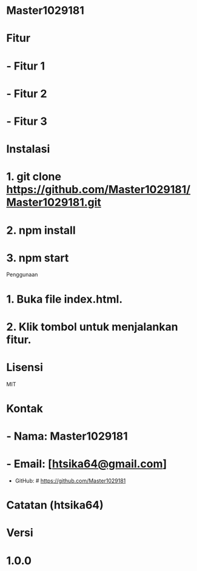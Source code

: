 
# Master1029181


# Fitur
# - Fitur 1
# - Fitur 2
# - Fitur 3

# Instalasi
# 1. git clone https://github.com/Master1029181/Master1029181.git
# 2. npm install
# 3. npm start

Penggunaan
# 1. Buka file index.html.
# 2. Klik tombol untuk menjalankan fitur.

# Lisensi
MIT

# Kontak
# - Nama: Master1029181
# - Email: [htsika64@gmail.com]
- GitHub: # https://github.com/Master1029181
# Catatan (htsika64) 
# Versi
# 1.0.0
